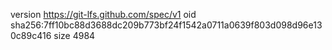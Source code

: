 version https://git-lfs.github.com/spec/v1
oid sha256:7ff10bc88d3688dc209b773bf24f1542a0711a0639f803d098d96e130c89c416
size 4984
